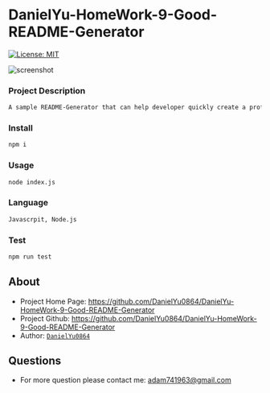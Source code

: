 # DanielYu-HomeWork-9-Good-README-Generator
[![License: MIT](https://img.shields.io/badge/License-MIT-blue.svg)](https://opensource.org/licenses/MIT)

![screenshot](./utils/generator.gif)

### Project Description
```md
A sample README-Generator that can help developer quickly create a professional README for a new project
```

### Install
```md
npm i
```

### Usage
```md
node index.js
```

### Language
```md
Javascrpit, Node.js
```

### Test
```md
npm run test
```

## About
* Project Home Page: https://github.com/DanielYu0864/DanielYu-HomeWork-9-Good-README-Generator
* Project Github: https://github.com/DanielYu0864/DanielYu-HomeWork-9-Good-README-Generator
* Author: [`DanielYu0864`](https://github.com/DanielYu0864)

## Questions
*  For more question please contact me: adam741963@gmail.com


